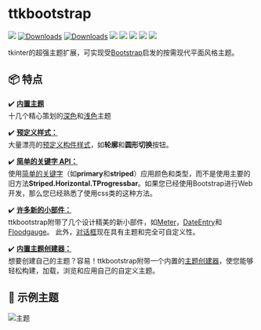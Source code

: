 # ttkbootstrap
![](https://img.shields.io/github/release/israel-dryer/ttkbootstrap.svg)
[![Downloads](https://pepy.tech/badge/ttkbootstrap)](https://pepy.tech/project/ttkbootstrap)
[![Downloads](https://pepy.tech/badge/ttkbootstrap/month)](https://pepy.tech/project/ttkbootstrap)
![](https://img.shields.io/github/issues/israel-dryer/ttkbootstrap.svg)
![](https://img.shields.io/github/issues-closed/israel-dryer/ttkbootstrap.svg)
![](https://img.shields.io/github/license/israel-dryer/ttkbootstrap.svg)
![](https://img.shields.io/github/stars/israel-dryer/ttkbootstrap.svg)
![](https://img.shields.io/github/forks/israel-dryer/ttkbootstrap.svg)

tkinter的超强主题扩展，可实现受[Bootstrap](https://getbootstrap.com/)启发的按需现代平面风格主题。

## 📦 特点

✔️ [**内置主题**](themes/index.zh.md)   
十几个精心策划的[深色](themes/dark.md)和[浅色](themes/light.zh.md)主题

✔️ [**预定义样式：**](styleguide/index.zh.md)  
大量漂亮的[预定义构件样式](styleguide/index.zh.md)，如**轮廓**和**圆形切换**按钮。

✔️ [**简单的关键字 API：**](gettingstarted/tutorial.zh.md)  
使用[简单的关键字](gettingstarted/tutorial.zh.md)（如**primary**和**striped**）应用颜色和类型，而不是使用主要的旧方法**Striped.Horizontal.TProgressbar**。如果您已经使用Bootstrap进行Web开发，那么您已经熟悉了使用css类的这种方法。

✔️ [**许多新的小部件：**](api/widgets/dateentry.zh.md)  
ttkbootstrap附带了几个设计精美的新小部件，如[Meter](api/widgets/meter.zh.md)，[DateEntry](api/widgets/dateentry.zh.md)和[Floodgauge](api/widgets/floodgauge.zh.md)。 此外，[对话框](api/dialogs/dialog.zh.md)现在具有主题和完全可自定义性。

✔️ [**内置主题创建器：**](themes/themecreator.zh.md)  
想要创建自己的主题？容易！ttkbootstrap附带一个内置的[主题创建器](themes/themecreator.zh.md)，使您能够轻松构建，加载，浏览和应用自己的自定义主题。


## 🎨 示例主题

![主题](./assets/themes/themes.gif)
